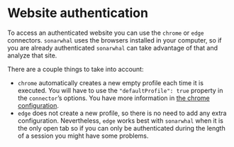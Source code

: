 # Website authentication

To access an authenticated website you can use the `chrome` or `edge`
connectors. `sonarwhal` uses the browsers installed in your computer,
so if you are already authenticated `sonarwhal` can take advantage of
that and analyze that site.

There are a couple things to take into account:

* `chrome` automatically creates a new empty profile each time it is
  executed. You will have to use the `"defaultProfile": true` property
  in the `connector`’s options. You have more information in
  [the chrome configuration][chrome configuration].
* `edge` does not create a new profile, so there is no need to add any
  extra configuration. Nevertheless, `edge` works best with `sonarwhal`
  when it is the only open tab so if you can only be authenticated
  during the length of a session you might have some problems.

[chrome configuration]: ../concepts/connectors#rdc-config
